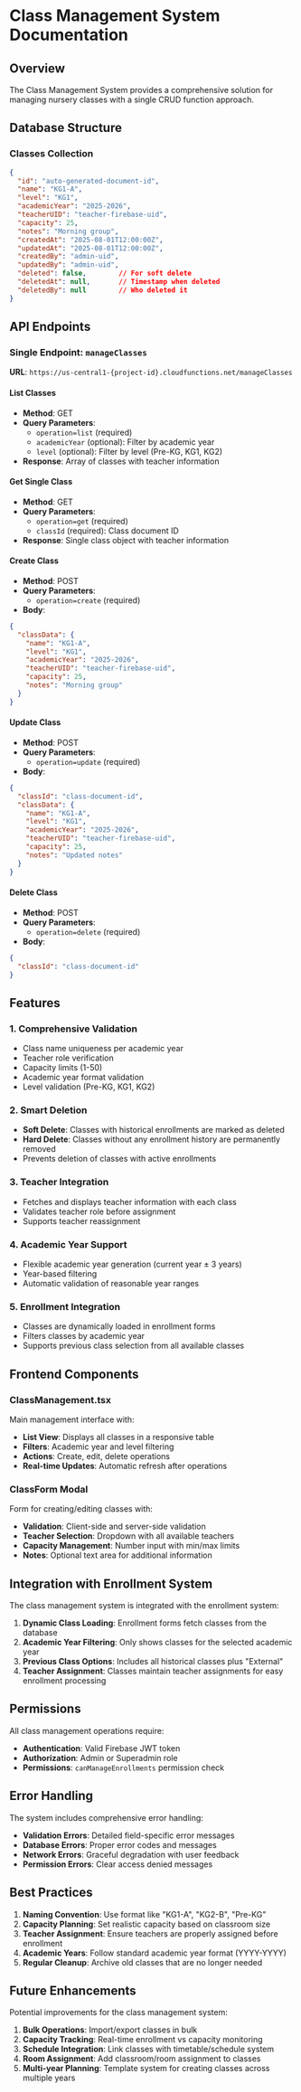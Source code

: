 # Class Management System Documentation

## Overview
The Class Management System provides a comprehensive solution for managing nursery classes with a single CRUD function approach.

## Database Structure

### Classes Collection
```json
{
  "id": "auto-generated-document-id",
  "name": "KG1-A",
  "level": "KG1",
  "academicYear": "2025-2026",
  "teacherUID": "teacher-firebase-uid",
  "capacity": 25,
  "notes": "Morning group",
  "createdAt": "2025-08-01T12:00:00Z",
  "updatedAt": "2025-08-01T12:00:00Z",
  "createdBy": "admin-uid",
  "updatedBy": "admin-uid",
  "deleted": false,        // For soft delete
  "deletedAt": null,       // Timestamp when deleted
  "deletedBy": null        // Who deleted it
}
```

## API Endpoints

### Single Endpoint: `manageClasses`
**URL**: `https://us-central1-{project-id}.cloudfunctions.net/manageClasses`

#### List Classes
- **Method**: GET
- **Query Parameters**:
  - `operation=list` (required)
  - `academicYear` (optional): Filter by academic year
  - `level` (optional): Filter by level (Pre-KG, KG1, KG2)
- **Response**: Array of classes with teacher information

#### Get Single Class
- **Method**: GET
- **Query Parameters**:
  - `operation=get` (required)
  - `classId` (required): Class document ID
- **Response**: Single class object with teacher information

#### Create Class
- **Method**: POST
- **Query Parameters**:
  - `operation=create` (required)
- **Body**:
```json
{
  "classData": {
    "name": "KG1-A",
    "level": "KG1",
    "academicYear": "2025-2026",
    "teacherUID": "teacher-firebase-uid",
    "capacity": 25,
    "notes": "Morning group"
  }
}
```

#### Update Class
- **Method**: POST
- **Query Parameters**:
  - `operation=update` (required)
- **Body**:
```json
{
  "classId": "class-document-id",
  "classData": {
    "name": "KG1-A",
    "level": "KG1",
    "academicYear": "2025-2026",
    "teacherUID": "teacher-firebase-uid",
    "capacity": 25,
    "notes": "Updated notes"
  }
}
```

#### Delete Class
- **Method**: POST
- **Query Parameters**:
  - `operation=delete` (required)
- **Body**:
```json
{
  "classId": "class-document-id"
}
```

## Features

### 1. Comprehensive Validation
- Class name uniqueness per academic year
- Teacher role verification
- Capacity limits (1-50)
- Academic year format validation
- Level validation (Pre-KG, KG1, KG2)

### 2. Smart Deletion
- **Soft Delete**: Classes with historical enrollments are marked as deleted
- **Hard Delete**: Classes without any enrollment history are permanently removed
- Prevents deletion of classes with active enrollments

### 3. Teacher Integration
- Fetches and displays teacher information with each class
- Validates teacher role before assignment
- Supports teacher reassignment

### 4. Academic Year Support
- Flexible academic year generation (current year ± 3 years)
- Year-based filtering
- Automatic validation of reasonable year ranges

### 5. Enrollment Integration
- Classes are dynamically loaded in enrollment forms
- Filters classes by academic year
- Supports previous class selection from all available classes

## Frontend Components

### ClassManagement.tsx
Main management interface with:
- **List View**: Displays all classes in a responsive table
- **Filters**: Academic year and level filtering
- **Actions**: Create, edit, delete operations
- **Real-time Updates**: Automatic refresh after operations

### ClassForm Modal
Form for creating/editing classes with:
- **Validation**: Client-side and server-side validation
- **Teacher Selection**: Dropdown with all available teachers
- **Capacity Management**: Number input with min/max limits
- **Notes**: Optional text area for additional information

## Integration with Enrollment System

The class management system is integrated with the enrollment system:

1. **Dynamic Class Loading**: Enrollment forms fetch classes from the database
2. **Academic Year Filtering**: Only shows classes for the selected academic year
3. **Previous Class Options**: Includes all historical classes plus "External"
4. **Teacher Assignment**: Classes maintain teacher assignments for easy enrollment processing

## Permissions

All class management operations require:
- **Authentication**: Valid Firebase JWT token
- **Authorization**: Admin or Superadmin role
- **Permissions**: `canManageEnrollments` permission check

## Error Handling

The system includes comprehensive error handling:
- **Validation Errors**: Detailed field-specific error messages
- **Database Errors**: Proper error codes and messages
- **Network Errors**: Graceful degradation with user feedback
- **Permission Errors**: Clear access denied messages

## Best Practices

1. **Naming Convention**: Use format like "KG1-A", "KG2-B", "Pre-KG"
2. **Capacity Planning**: Set realistic capacity based on classroom size
3. **Teacher Assignment**: Ensure teachers are properly assigned before enrollment
4. **Academic Years**: Follow standard academic year format (YYYY-YYYY)
5. **Regular Cleanup**: Archive old classes that are no longer needed

## Future Enhancements

Potential improvements for the class management system:
1. **Bulk Operations**: Import/export classes in bulk
2. **Capacity Tracking**: Real-time enrollment vs capacity monitoring
3. **Schedule Integration**: Link classes with timetable/schedule system
4. **Room Assignment**: Add classroom/room assignment to classes
5. **Multi-year Planning**: Template system for creating classes across multiple years
